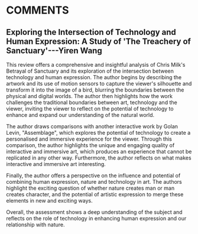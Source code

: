 # COMMENTS

## Exploring the Intersection of Technology and Human Expression: A Study of 'The Treachery of Sanctuary'---Yiren Wang

This review offers a comprehensive and insightful analysis of Chris Milk's Betrayal of Sanctuary and its exploration of the intersection between technology and human expression. The author begins by describing the artwork and its use of motion sensors to capture the viewer's silhouette and transform it into the image of a bird, blurring the boundaries between the physical and digital worlds. The author then highlights how the work challenges the traditional boundaries between art, technology and the viewer, inviting the viewer to reflect on the potential of technology to enhance and expand our understanding of the natural world.

The author draws comparisons with another interactive work by Golan Levin, "Assemblage", which explores the potential of technology to create a personalised and immersive experience for the viewer. Through this comparison, the author highlights the unique and engaging quality of interactive and immersive art, which produces an experience that cannot be replicated in any other way. Furthermore, the author reflects on what makes interactive and immersive art interesting.

Finally, the author offers a perspective on the influence and potential of combining human expression, nature and technology in art. The authors highlight the exciting question of whether nature creates man or man creates character, and the potential of artistic expression to merge these elements in new and exciting ways.

Overall, the assessment shows a deep understanding of the subject and reflects on the role of technology in enhancing human expression and our relationship with nature.


